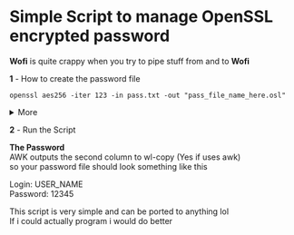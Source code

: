 # **Simple Script to manage OpenSSL encrypted password**  
**Wofi** is quite crappy when you try to pipe stuff from and to **Wofi**  
  
**1** - How to create the password file  
  
```openssl aes256 -iter 123 -in pass.txt -out "pass_file_name_here.osl"```  
<details>
  <summary>More</summary>
  <br>
  I have used <mark>aes256</mark> for this script, but you can change it as you please (Read the openssl man page if you don't like it)  
  <br>
for ```-iter``` i used 123 as example, but you don't need to use if if you don't want, you can omit the ```ITER``` flag in the script  
  <br>
the ITER flag will ask for the number you have set (idk if it can only be a number)  
  <br>
the PASS flag will ask for the **Password** of the file  
  <br>
i don't know yet how to make wofi specify it in the title  
  <br>
you can remove the --password flag if you don't really care about it
  </details>

**2** - Run the Script

**The Password**  
AWK outputs the second column to wl-copy (Yes if uses awk)  
so your password file should look something like this  

Login: USER_NAME  
Password: 12345  

This script is very simple and can be ported to anything lol  
If i could actually program i would do better
